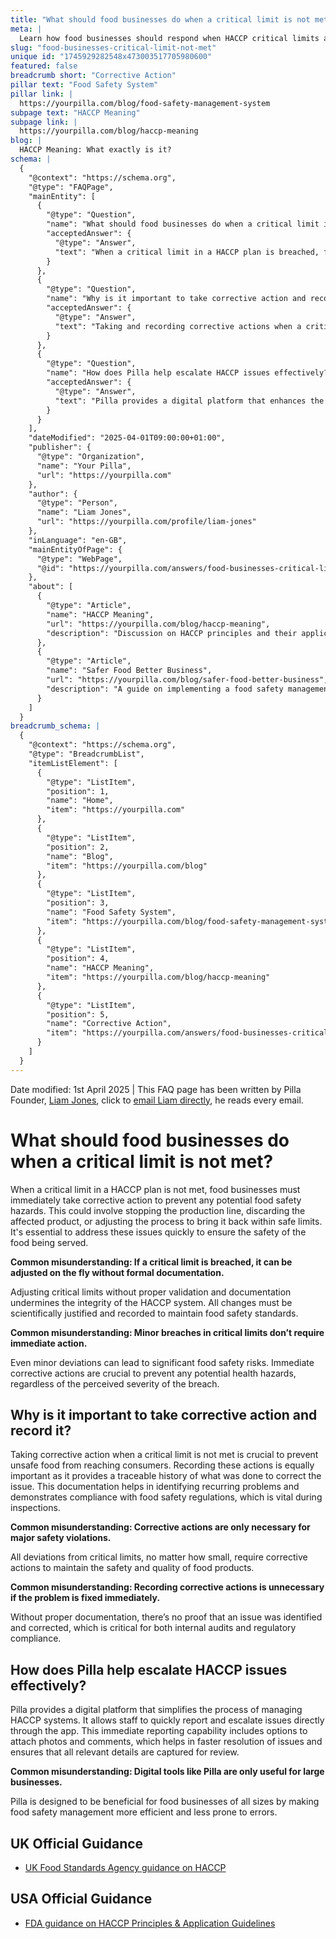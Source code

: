 ```yaml
---
title: "What should food businesses do when a critical limit is not met?"
meta: |
  Learn how food businesses should respond when HACCP critical limits are breached, the importance of immediate corrective actions, and the role of documentation.
slug: "food-businesses-critical-limit-not-met"
unique id: "1745929282548x473003517705980600"
featured: false
breadcrumb short: "Corrective Action"
pillar text: "Food Safety System"
pillar link: |
  https://yourpilla.com/blog/food-safety-management-system
subpage text: "HACCP Meaning"
subpage link: |
  https://yourpilla.com/blog/haccp-meaning
blog: |
  HACCP Meaning: What exactly is it?
schema: |
  {
    "@context": "https://schema.org",
    "@type": "FAQPage",
    "mainEntity": [
      {
        "@type": "Question",
        "name": "What should food businesses do when a critical limit is not met?",
        "acceptedAnswer": {
          "@type": "Answer",
          "text": "When a critical limit in a HACCP plan is breached, food businesses must immediately take corrective actions. These actions may include stopping the production line, discarding the product involved, or adjusting the processes to reinstate safe conditions. Swiftly addressing these issues is vital for the safety of the food served."
        }
      },
      {
        "@type": "Question",
        "name": "Why is it important to take corrective action and record it?",
        "acceptedAnswer": {
          "@type": "Answer",
          "text": "Taking and recording corrective actions when a critical limit is not met is crucial to prevent unsafe food from harming consumers. Recording these actions provides a traceable history, helps identify recurring issues, and ensures compliance with food safety regulations, all of which are essential during inspections."
        }
      },
      {
        "@type": "Question",
        "name": "How does Pilla help escalate HACCP issues effectively?",
        "acceptedAnswer": {
          "@type": "Answer",
          "text": "Pilla provides a digital platform that enhances the management of HACCP systems, allowing quick issue reporting and escalation directly through the app. Staff can attach photos and comments with reports, speeding up issue resolution and ensuring detailed tracking, suitable for food businesses of all sizes."
        }
      }
    ],
    "dateModified": "2025-04-01T09:00:00+01:00",
    "publisher": {
      "@type": "Organization",
      "name": "Your Pilla",
      "url": "https://yourpilla.com"
    },
    "author": {
      "@type": "Person",
      "name": "Liam Jones",
      "url": "https://yourpilla.com/profile/liam-jones"
    },
    "inLanguage": "en-GB",
    "mainEntityOfPage": {
      "@type": "WebPage",
      "@id": "https://yourpilla.com/answers/food-businesses-critical-limit-not-met"
    },
    "about": [
      {
        "@type": "Article",
        "name": "HACCP Meaning",
        "url": "https://yourpilla.com/blog/haccp-meaning",
        "description": "Discussion on HACCP principles and their application for compliance with food safety regulations."
      },
      {
        "@type": "Article",
        "name": "Safer Food Better Business",
        "url": "https://yourpilla.com/blog/safer-food-better-business",
        "description": "A guide on implementing a food safety management system based on HACCP principles for improved food safety practices."
      }
    ]
  }
breadcrumb_schema: |
  {
    "@context": "https://schema.org",
    "@type": "BreadcrumbList",
    "itemListElement": [
      {
        "@type": "ListItem",
        "position": 1,
        "name": "Home",
        "item": "https://yourpilla.com"
      },
      {
        "@type": "ListItem",
        "position": 2,
        "name": "Blog",
        "item": "https://yourpilla.com/blog"
      },
      {
        "@type": "ListItem",
        "position": 3,
        "name": "Food Safety System",
        "item": "https://yourpilla.com/blog/food-safety-management-system"
      },
      {
        "@type": "ListItem",
        "position": 4,
        "name": "HACCP Meaning",
        "item": "https://yourpilla.com/blog/haccp-meaning"
      },
      {
        "@type": "ListItem",
        "position": 5,
        "name": "Corrective Action",
        "item": "https://yourpilla.com/answers/food-businesses-critical-limit-not-met"
      }
    ]
  }
---
```


Date modified: 1st April 2025 | This FAQ page has been written by Pilla Founder, [Liam Jones](https://yourpilla.com/profile/liam-jones), click to [email Liam directly](https://mailto:liam@yourpilla.com), he reads every email.

# What should food businesses do when a critical limit is not met?

When a critical limit in a HACCP plan is not met, food businesses must immediately take corrective action to prevent any potential food safety hazards. This could involve stopping the production line, discarding the affected product, or adjusting the process to bring it back within safe limits. It's essential to address these issues quickly to ensure the safety of the food being served.

**Common misunderstanding: If a critical limit is breached, it can be adjusted on the fly without formal documentation.**

Adjusting critical limits without proper validation and documentation undermines the integrity of the HACCP system. All changes must be scientifically justified and recorded to maintain food safety standards.

**Common misunderstanding: Minor breaches in critical limits don’t require immediate action.**

Even minor deviations can lead to significant food safety risks. Immediate corrective actions are crucial to prevent any potential health hazards, regardless of the perceived severity of the breach.

## Why is it important to take corrective action and record it?

Taking corrective action when a critical limit is not met is crucial to prevent unsafe food from reaching consumers. Recording these actions is equally important as it provides a traceable history of what was done to correct the issue. This documentation helps in identifying recurring problems and demonstrates compliance with food safety regulations, which is vital during inspections.

**Common misunderstanding: Corrective actions are only necessary for major safety violations.**

All deviations from critical limits, no matter how small, require corrective actions to maintain the safety and quality of food products.

**Common misunderstanding: Recording corrective actions is unnecessary if the problem is fixed immediately.**

Without proper documentation, there’s no proof that an issue was identified and corrected, which is critical for both internal audits and regulatory compliance.

## How does Pilla help escalate HACCP issues effectively?

Pilla provides a digital platform that simplifies the process of managing HACCP systems. It allows staff to quickly report and escalate issues directly through the app. This immediate reporting capability includes options to attach photos and comments, which helps in faster resolution of issues and ensures that all relevant details are captured for review.

**Common misunderstanding: Digital tools like Pilla are only useful for large businesses.**

Pilla is designed to be beneficial for food businesses of all sizes by making food safety management more efficient and less prone to errors.

## UK Official Guidance

-   [UK Food Standards Agency guidance on HACCP](https://www.gov.uk/food-safety-hazard-analysis)

## USA Official Guidance

-   [FDA guidance on HACCP Principles & Application Guidelines](https://www.fda.gov/food/hazard-analysis-critical-control-point-haccp/haccp-principles-application-guidelines)